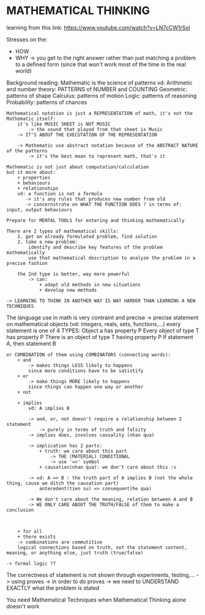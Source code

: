 # MATHEMATICAL THINKING
learning from this link: https://www.youtube.com/watch?v=LN7cCW1rSsI 

Stresses on the:
   + HOW 
   + WHY 
    -> you get to the right answer 
    rather than just matching a problem to a defined form (since that won't work most of the time in the real world)

Background reading: 
    Mathematic is the science of patterns 
        vd: 
            Arithmetic and number theory: PATTERNS of NUMBER and COUNTING
            Geometric: patterns of shape 
            Calculus: patterns of motion 
            Logic: patterns of reasoning 
            Probability: patterns of chances 

    Mathematical notation is just a REPRESENTATION of math, it's not the Mathematic itself:
        it's like MUSIC SHEET is NOT MUSIC  
            -> the sound that played from that sheet is Music 
        -> IT'S ABOUT THE EXECUTATION OF THE REPRESENTATION 

        -> Mathematic use abstract notation because of the ABSTRACT NATURE of the patterns 
            -> it's the best mean to represent math, that's it 

    Mathematic is not just about computation/calculation
    but it more about:
        + properties 
        + behaviours
        + relationships
        vd: a function is not a formula
           -> it's any rules that produces new number from old  
           -> concernstrate on WHAT THE FUNCTION DOES ? in terms of: input, output behaviours

    Prepare for MENTAL TOOLS for entering and thinking mathematically 

    There are 2 types of mathematical skills: 
        1. get an already formulated problem, find solution
        2. take a new problem:
            identify and describe key features of the problem mathematically  
            use that mathematical description to analyze the problem in a precise fashion

        the 2nd type is better, way more powerful 
            -> can:
                + adapt old methods in new situations 
                + develop new methods 

    -> LEARNING TO THINK IN ANOTHER WAY IS WAY HARDER THAN LEARNING A NEW TECHNIQUES 

The language use in math is very contraint and precise 
    -> precise statement on mathematical objects (vd: integers, reals, sets, functions,...)
    every statement is one of 4 TYPES:
        Object a has property P 
        Every object of type T has property P 
        There is an object of type T having property P 
        If statement A, then statement B

    or COMBINATION of them using COMBINATORS (connecting words): 
        + and
            -> makes things LESS likely to happens
            since more conditions have to be satistify 
        + or 
            -> make things MORE likely to happens
            since things can happen one way or another 
        + not

        + implies 
            vd: A implies B 

            -> and, or, not doesn't require a relationship between 2 statement 
                -> purely in terms of truth and falsity 
            -> implies does, involves causality (nhan qua) 

            -> implication has 2 parts:
                + truth: we care about this part 
                    -> THE (MATERIAL) CONDITIONAL 
                    -> use '=>' symbol
                + causation(nhan qua): we don't care about this :v 

            -> vd: A => B : the truth part of A implies B (not the whole thing, cause we ditch the causation part)
                antecedent(tien su) => consequent(he qua)

            -> We don't care about the meaning, relation between A and B
            -> WE ONLY CARE ABOUT THE TRUTH/FALSE of them to make a conclusion 



        + for all 
        + there exists 
        -> combinations are commutitive 
        logical connections based on truth, not the statement content, meaning, or anything else, just truth (true/false)

    -> formal logic ?? 


The correctness of statement is not shown through experiments, testing,...
    -> using proves
    -> in order to do proves
    -> we need to UNDERSTAND EXACTLY what the problem is stated

You need Mathematical Techniques when Mathematical Thinking alone doesn't work 